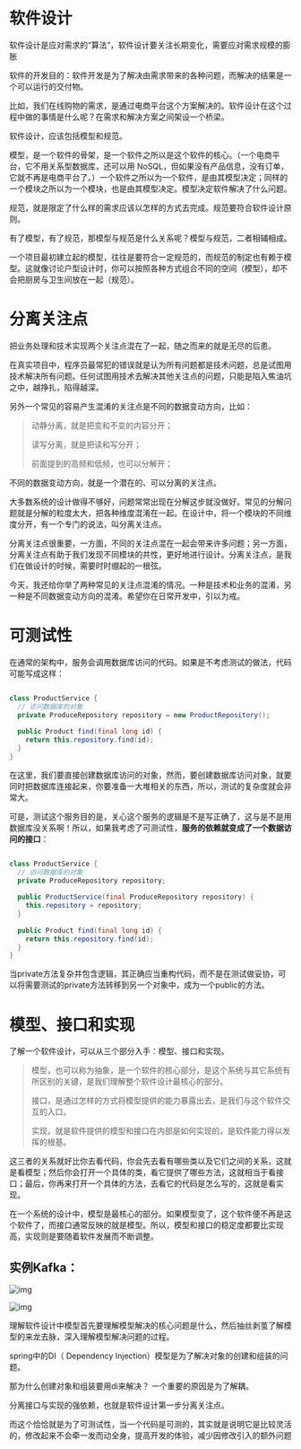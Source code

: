 # 软件设计

软件设计是应对需求的“算法”，软件设计要关注长期变化，需要应对需求规模的膨胀

软件的开发目的：软件开发是为了解决由需求带来的各种问题，而解决的结果是一个可以运行的交付物。

比如，我们在线购物的需求，是通过电商平台这个方案解决的。软件设计在这个过程中做的事情是什么呢？在需求和解决方案之间架设一个桥梁。



软件设计，应该包括模型和规范。

模型，是一个软件的骨架，是一个软件之所以是这个软件的核心。（一个电商平台，它不用关系型数据库，还可以用 NoSQL，但如果没有产品信息，没有订单，它就不再是电商平台了。）一个软件之所以为一个软件，是由其模型决定；同样的一个模块之所以为一个模块，也是由其模型决定。模型决定软件解决了什么问题。



规范，就是限定了什么样的需求应该以怎样的方式去完成。规范要符合软件设计原则。



有了模型，有了规范，那模型与规范是什么关系呢？模型与规范，二者相辅相成。

一个项目最初建立起的模型，往往是要符合一定规范的，而规范的制定也有赖于模型。这就像讨论户型设计时，你可以按照各种方式组合不同的空间（模型），却不会把厨房与卫生间放在一起（规范）。



# 分离关注点

把业务处理和技术实现两个关注点混在了一起，随之而来的就是无尽的后患。



在真实项目中，程序员最常犯的错误就是认为所有问题都是技术问题，总是试图用技术解决所有问题。任何试图用技术去解决其他关注点的问题，只能是陷入焦油坑之中，越挣扎，陷得越深。



另外一个常见的容易产生混淆的关注点是不同的数据变动方向，比如：

> 动静分离，就是把变和不变的内容分开；
>
> 读写分离，就是把读和写分开；
>
> 前面提到的高频和低频，也可以分解开；



不同的数据变动方向，就是一个潜在的、可以分离的关注点。



大多数系统的设计做得不够好，问题常常出现在分解这步就没做好。常见的分解问题就是分解的粒度太大，把各种维度混淆在一起。在设计中，将一个模块的不同维度分开，有一个专门的说法，叫分离关注点。



分离关注点很重要，一方面，不同的关注点混在一起会带来许多问题；另一方面，分离关注点有助于我们发现不同模块的共性，更好地进行设计。分离关注点，是我们在做设计的时候，需要时时绷起的一根弦。



今天，我还给你举了两种常见的关注点混淆的情况。一种是技术和业务的混淆，另一种是不同数据变动方向的混淆。希望你在日常开发中，引以为戒。

# 可测试性

在通常的架构中，服务会调用数据库访问的代码。如果是不考虑测试的做法，代码可能写成这样：

```java

class ProductService {
  // 访问数据库的对象
  private ProduceRepository repository = new ProductRepository();
  
  public Product find(final long id) {
    return this.repository.find(id);
  }
}
```

在这里，我们要直接创建数据库访问的对象，然而，要创建数据库访问对象，就要同时把数据库连接起来，你要准备一大堆相关的东西，所以，测试的复杂度就会非常大。

可是，测试这个服务目的是，关心这个服务的逻辑是不是写正确了，这与是不是用数据库没关系啊！所以，如果我考虑了可测试性，**服务的依赖就变成了一个数据访问的接口**：

```java

class ProductService {
  // 访问数据库的对象
  private ProduceRepository repository;
  
  public ProductService(final ProduceRepository repository) {
    this.repository = repository;
  }
  
  public Product find(final long id) {
    return this.repository.find(id);
  }
}
```



当private方法复杂并包含逻辑，其正确应当重构代码，而不是在测试做妥协，可以将需要测试的private方法转移到另一个对象中，成为一个public的方法。



# 模型、接口和实现

了解一个软件设计，可以从三个部分入手：模型、接口和实现。

> 模型，也可以称为抽象，是一个软件的核心部分，是这个系统与其它系统有所区别的关键，是我们理解整个软件设计最核心的部分。
>
> 接口，是通过怎样的方式将模型提供的能力暴露出去，是我们与这个软件交互的入口。
>
> 实现，就是软件提供的模型和接口在内部是如何实现的，是软件能力得以发挥的根基。
>
> 

这三者的关系就好比你去看代码，你会先去看有哪些类以及它们之间的关系，这就是看模型；然后你会打开一个具体的类，看它提供了哪些方法，这就相当于看接口；最后，你再来打开一个具体的方法，去看它的代码是怎么写的，这就是看实现。



在一个系统的设计中，模型是最核心的部分。如果模型变了，这个软件便不再是这个软件了，而接口通常反映的就是模型。所以，模型和接口的稳定度都要比实现高，实现则是要随着软件发展而不断调整。

## 实例Kafka：













































































































































































![img](https://static001.geekbang.org/resource/image/c3/37/c33374c66f20f52ce6119e64b53ae137.jpg?wh=2248*729)





![img](https://static001.geekbang.org/resource/image/50/a2/50983d3d104c811f33f02db1783d4da2.jpg?wh=2323*652)

理解软件设计中模型首先要理解模型解决的核心问题是什么，然后抽丝剥茧了解模型的来龙去脉，深入理解模型解决问题的过程。

 spring中的DI（ Dependency Injection）模型是为了解决对象的创建和组装的问题。

 那为什么创建对象和组装要用di来解决？ 一个重要的原因是为了解耦。

分离接口与实现的强依赖，也就是软件设计第一步分离关注点。

 而这个恰恰就是为了可测试性，当一个代码是可测的，其实就是说明它是比较灵活的，修改起来不会牵一发而动全身，提高开发的体验，减少因修改引入的额外问题